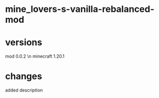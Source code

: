 # mine_lovers-s-vanilla-rebalanced-mod

# versions
mod 0.0.2 \n
minecraft 1.20.1

# changes
added description
